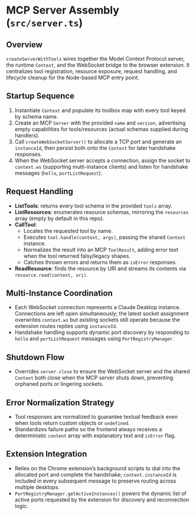 # MCP Server Assembly (`src/server.ts`)

## Overview
`createServerWithTools` wires together the Model Context Protocol server, the runtime `Context`, and the WebSocket bridge to the browser extension. It centralizes tool registration, resource exposure, request handling, and lifecycle cleanup for the Node-based MCP entry point.

## Startup Sequence
1. Instantiate `Context` and populate its toolbox map with every tool keyed by schema name.
2. Create an MCP `Server` with the provided `name` and `version`, advertising empty capabilities for tools/resources (actual schemas supplied during handlers).
3. Call `createWebSocketServer()` to allocate a TCP port and generate an `instanceId`, then persist both onto the `Context` for later handshake responses.
4. When the WebSocket server accepts a connection, assign the socket to `context.ws` (supporting multi-instance clients) and listen for handshake messages (`hello`, `portListRequest`).

## Request Handling
- **ListTools**: returns every tool schema in the provided `tools` array.
- **ListResources**: enumerates resource schemas, mirroring the `resources` array (empty by default in this repo).
- **CallTool**:
  - Locates the requested tool by name.
  - Executes `tool.handle(context, args)`, passing the shared `Context` instance.
  - Normalizes the result into an MCP `ToolResult`, adding error text when the tool returned falsy/legacy shapes.
  - Catches thrown errors and returns them as `isError` responses.
- **ReadResource**: finds the resource by URI and streams its contents via `resource.read(context, uri)`.

## Multi-Instance Coordination
- Each WebSocket connection represents a Claude Desktop instance. Connections are left open simultaneously; the latest socket assignment overwrites `context.ws` but existing sockets still operate because the extension routes replies using `instanceId`.
- Handshake handling supports dynamic port discovery by responding to `hello` and `portListRequest` messages using `PortRegistryManager`.

## Shutdown Flow
- Overrides `server.close` to ensure the WebSocket server and the shared `Context` both close when the MCP server shuts down, preventing orphaned ports or lingering sockets.

## Error Normalization Strategy
- Tool responses are normalized to guarantee textual feedback even when tools return custom objects or `undefined`.
- Standardizes failure paths so the frontend always receives a deterministic `content` array with explanatory text and `isError` flag.

## Extension Integration
- Relies on the Chrome extension’s background scripts to dial into the allocated port and complete the handshake; `context.instanceId` is included in every subsequent message to preserve routing across multiple desktops.
- `PortRegistryManager.getActiveInstances()` powers the dynamic list of active ports requested by the extension for discovery and reconnection logic.
